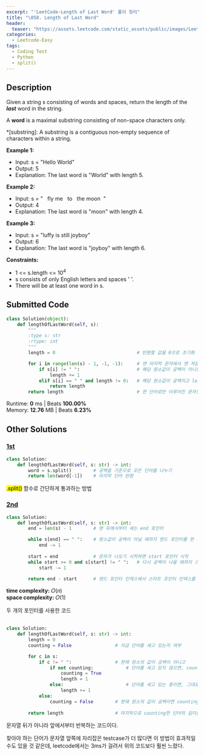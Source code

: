 ```yaml
---
excerpt: "'LeetCode-Length of Last Word' 풀이 정리"
title: "\058. Length of Last Word"
header:
  teaser: "https://assets.leetcode.com/static_assets/public/images/LeetCode_Sharing.png"
categories:
  - Leetcode-Easy
tags:
  - Coding Test
  - Python
  - split()
---
```


## <i class="fa-solid fa-file-lines"></i> Description

Given a string s consisting of words and spaces, return the length of the ***last*** word in the string.

A **word** is a maximal substring consisting of non-space characters only.

*[substring]: A substring is a contiguous non-empty sequence of characters within a string.


**Example 1:**

- Input: s = "Hello World"
- Output: 5
- Explanation: The last word is "World" with length 5.


**Example 2:**

- Input: s = "&nbsp;&nbsp;&nbsp;fly&nbsp;me&nbsp;&nbsp;&nbsp;to&nbsp;&nbsp;&nbsp;the&nbsp;moon&nbsp;&nbsp;"
- Output: 4
- Explanation: The last word is "moon" with length 4.


**Example 3:**

- Input: s = "luffy is still joyboy"
- Output: 6
- Explanation: The last word is "joyboy" with length 6.


**Constraints:**

- 1 <= s.length <= 10<sup>4</sup>
- s consists of only English letters and spaces ' '.
- There will be at least one word in s.


## <i class="fa-solid fa-cloud-arrow-up"></i> Submitted Code

```python
class Solution(object):
    def lengthOfLastWord(self, s):
        """
        :type s: str
        :rtype: int
        """
        length = 0                              # 반환할 값을 0으로 초기화

        for i in range(len(s) - 1, -1, -1):     # 맨 마지막 문자에서 맨 처음 문자까지 거꾸로 세기
            if s[i] != " ":                     # 해당 원소값이 공백이 아니면 length + 1
                length += 1
            elif s[i] == " " and length != 0:   # 해당 원소값이 공백이고 length가 이미 카운팅됐다면 반환
                return length
        return length                           # 한 단어로만 이루어진 문자열의 경우 for문 종료 후 반환
```
<i class="fa-solid fa-clock"></i> Runtime: **0** ms \| Beats **100.00%**    
<i class="fa-solid fa-memory"></i> Memory: **12.76** MB \| Beats **6.23%**


## <i class="fa-solid fa-flask"></i> Other Solutions

### <a href="https://leetcode.com/problems/length-of-last-word/solutions/6249321/efficient-way-100-score-by-vedantwalia-xy77/" target="_blank">1st</a>

```python
class Solution:
    def lengthOfLastWord(self, s: str) -> int:
        word = s.split()        # 공백을 기준으로 모든 단어를 나누기
        return len(word[-1])    # 마지막 단어 반환
```

<mark>.split()</mark> 함수로 간단하게 통과하는 방법


### <a href="https://leetcode.com/problems/length-of-last-word/solutions/5774504/video-2-solutions-bonus-by-niits-saqv" target="_blank">2nd</a>

```python
class Solution:
    def lengthOfLastWord(self, s: str) -> int:                
        end = len(s) - 1        # 맨 뒤에서부터 세는 end 포인터

        while s[end] == " ":    # 원소값이 공백이 아닐 때까지 엔드 포인터를 한 칸씩 전진
            end -= 1
        
        start = end             # 문자가 나오기 시작하면 start 포인터 시작
        while start >= 0 and s[start] != " ":   # 다시 공백이 나올 때까지 스타트 포인터를 한 칸씩 전진
            start -= 1
        
        return end - start      # 엔드 포인터 인덱스에서 스타트 포인터 인덱스를 빼면 문자 길이
```
<i class="fa-solid fa-clock"></i> **time complexity:** 𝑂(𝑛)    
<i class="fa-solid fa-memory"></i> **space complexity:** 𝑂(1)   

두 개의 포인터를 사용한 코드
<br><br>

```python
class Solution:
    def lengthOfLastWord(self, s: str) -> int:                
        length = 0
        counting = False                # 지금 단어를 세고 있는지 여부

        for c in s:
            if c != " ":                # 현재 원소의 값이 공백이 아니고
                if not counting:            # 단어를 세고 있지 않으면, counting을 시작하고 length + 1
                    counting = True
                    length = 1
                else:                       # 단어를 세고 있는 중이면, 그대로 length + 1
                    length += 1
            else:
                counting = False        # 현재 원소의 값이 공백이면 counting을 멈추기
        
        return length                   # 마지막으로 counting한 단어의 길이를 반환
```

문자열 뒤가 아니라 앞에서부터 반복하는 코드이다.

찾아야 하는 단어가 문자열 앞쪽에 자리잡은 testcase가 더 많다면 이 방법이 효과적일 수도 있을 것 같은데, leetcode에서는 3ms가 걸려서 위의 코드보다 훨씬 느렸다.